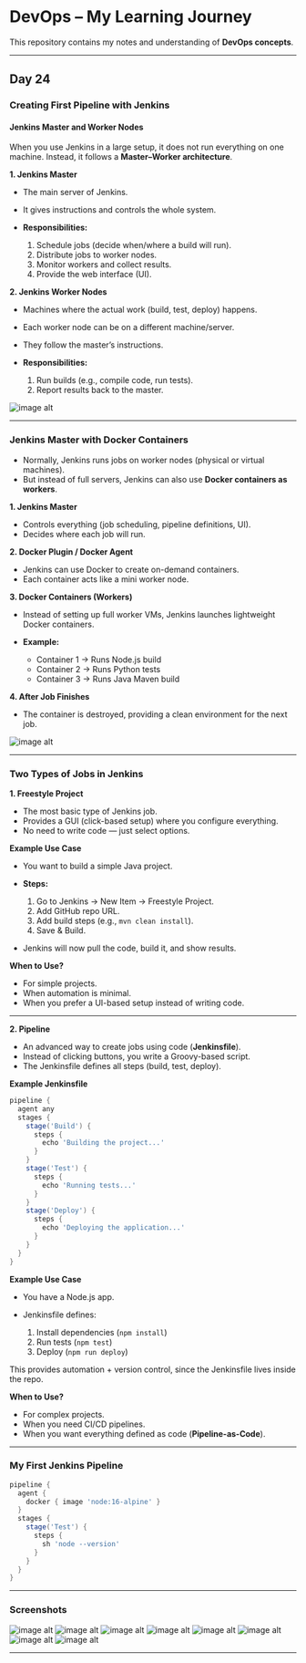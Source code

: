 # DevOps – My Learning Journey

This repository contains my notes and understanding of **DevOps concepts**.

---

## Day 24

### Creating First Pipeline with Jenkins

#### Jenkins Master and Worker Nodes

When you use Jenkins in a large setup, it does not run everything on one machine. Instead, it follows a **Master–Worker architecture**.

**1. Jenkins Master**

* The main server of Jenkins.
* It gives instructions and controls the whole system.
* **Responsibilities:**

  1. Schedule jobs (decide when/where a build will run).
  2. Distribute jobs to worker nodes.
  3. Monitor workers and collect results.
  4. Provide the web interface (UI).

**2. Jenkins Worker Nodes**

* Machines where the actual work (build, test, deploy) happens.
* Each worker node can be on a different machine/server.
* They follow the master’s instructions.
* **Responsibilities:**

  1. Run builds (e.g., compile code, run tests).
  2. Report results back to the master.

![image alt](https://github.com/adhikarilaxman/DevOps-Journey/blob/20170f8f7ac2cea76267c608cf9058738ed6dd27/Day24/Jenkins%20master%20to%20jenkins%20worker%20node.png)

---

### Jenkins Master with Docker Containers

* Normally, Jenkins runs jobs on worker nodes (physical or virtual machines).
* But instead of full servers, Jenkins can also use **Docker containers as workers**.

**1. Jenkins Master**

* Controls everything (job scheduling, pipeline definitions, UI).
* Decides where each job will run.

**2. Docker Plugin / Docker Agent**

* Jenkins can use Docker to create on-demand containers.
* Each container acts like a mini worker node.

**3. Docker Containers (Workers)**

* Instead of setting up full worker VMs, Jenkins launches lightweight Docker containers.
* **Example:**

  * Container 1 → Runs Node.js build
  * Container 2 → Runs Python tests
  * Container 3 → Runs Java Maven build

**4. After Job Finishes**

* The container is destroyed, providing a clean environment for the next job.

![image alt](https://github.com/adhikarilaxman/DevOps-Journey/blob/20170f8f7ac2cea76267c608cf9058738ed6dd27/Day24/Jenkins%20master%20to%20Docker%20containers.png)

---

### Two Types of Jobs in Jenkins

**1. Freestyle Project**

* The most basic type of Jenkins job.
* Provides a GUI (click-based setup) where you configure everything.
* No need to write code — just select options.

**Example Use Case**

* You want to build a simple Java project.
* **Steps:**

  1. Go to Jenkins → New Item → Freestyle Project.
  2. Add GitHub repo URL.
  3. Add build steps (e.g., `mvn clean install`).
  4. Save & Build.
* Jenkins will now pull the code, build it, and show results.

**When to Use?**

* For simple projects.
* When automation is minimal.
* When you prefer a UI-based setup instead of writing code.

---

**2. Pipeline**

* An advanced way to create jobs using code (**Jenkinsfile**).
* Instead of clicking buttons, you write a Groovy-based script.
* The Jenkinsfile defines all steps (build, test, deploy).

**Example Jenkinsfile**

```groovy
pipeline {
  agent any
  stages {
    stage('Build') {
      steps {
        echo 'Building the project...'
      }
    }
    stage('Test') {
      steps {
        echo 'Running tests...'
      }
    }
    stage('Deploy') {
      steps {
        echo 'Deploying the application...'
      }
    }
  }
}
```

**Example Use Case**

* You have a Node.js app.
* Jenkinsfile defines:

  1. Install dependencies (`npm install`)
  2. Run tests (`npm test`)
  3. Deploy (`npm run deploy`)

This provides automation + version control, since the Jenkinsfile lives inside the repo.

**When to Use?**

* For complex projects.
* When you need CI/CD pipelines.
* When you want everything defined as code (**Pipeline-as-Code**).

---

### My First Jenkins Pipeline

```groovy
pipeline {
  agent {
    docker { image 'node:16-alpine' }
  }
  stages {
    stage('Test') {
      steps {
        sh 'node --version'
      }
    }
  }
}
```

---

### Screenshots

![image alt](https://github.com/adhikarilaxman/DevOps-Journey/blob/20170f8f7ac2cea76267c608cf9058738ed6dd27/Day24/Day24%2001.jpg)
![image alt](https://github.com/adhikarilaxman/DevOps-Journey/blob/20170f8f7ac2cea76267c608cf9058738ed6dd27/Day24/Day24%2002.jpg)
![image alt](https://github.com/adhikarilaxman/DevOps-Journey/blob/20170f8f7ac2cea76267c608cf9058738ed6dd27/Day24/Day24%2003.jpg)
![image alt](https://github.com/adhikarilaxman/DevOps-Journey/blob/20170f8f7ac2cea76267c608cf9058738ed6dd27/Day24/Day24%2004.jpg)
![image alt](https://github.com/adhikarilaxman/DevOps-Journey/blob/20170f8f7ac2cea76267c608cf9058738ed6dd27/Day24/Day24%2005.jpg)
![image alt](https://github.com/adhikarilaxman/DevOps-Journey/blob/20170f8f7ac2cea76267c608cf9058738ed6dd27/Day24/Day24%2006.jpg)
![image alt](https://github.com/adhikarilaxman/DevOps-Journey/blob/20170f8f7ac2cea76267c608cf9058738ed6dd27/Day24/Day24%2007.jpg)
![image alt](https://github.com/adhikarilaxman/DevOps-Journey/blob/20170f8f7ac2cea76267c608cf9058738ed6dd27/Day24/Day24%2008.jpg)

---
